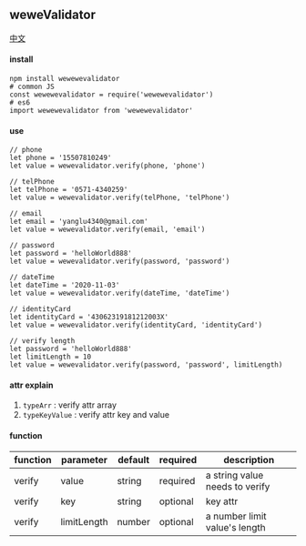 ## weweValidator

[中文](https://github.com/ougege/npm_package/blob/master/wewevalidator/README-CN.md '中文')

#### install
```SHELL
npm install wewewevalidator
# common JS
const wewewevalidator = require('wewewevalidator')
# es6
import wewewevalidator from 'wewewevalidator'
```

#### use
```JS
// phone
let phone = '15507810249'
let value = wewevalidator.verify(phone, 'phone')

// telPhone
let telPhone = '0571-4340259'
let value = wewevalidator.verify(telPhone, 'telPhone')

// email
let email = 'yanglu4340@gmail.com'
let value = wewevalidator.verify(email, 'email')

// password
let password = 'helloWorld888'
let value = wewevalidator.verify(password, 'password')

// dateTime
let dateTime = '2020-11-03'
let value = wewevalidator.verify(dateTime, 'dateTime')

// identityCard
let identityCard = '43062319181212003X'
let value = wewevalidator.verify(identityCard, 'identityCard')

// verify length
let password = 'helloWorld888'
let limitLength = 10
let value = wewevalidator.verify(password, 'password', limitLength)
```

#### attr explain
1. `typeArr` : verify attr array 
1. `typeKeyValue` : verify attr key and value

#### function

function|parameter|default|required|description|
--|--|--|--|--|
verify|value|string|required|a string value needs to verify|
verify|key|string|optional|key attr|
verify|limitLength|number|optional|a number limit value's length|
